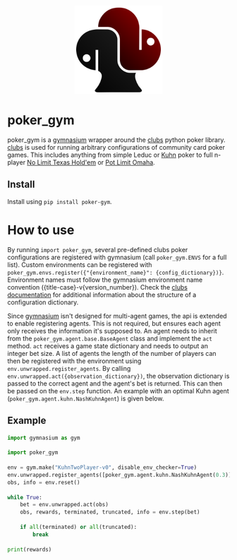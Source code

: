 <div align="center">

<img src="./poker_gym/resources/images/black_red_logo.svg" alt="Logo" width=200px>

</div>

# poker_gym



poker_gym is a [gymnasium](https://gymnasium.farama.org/) wrapper around the [clubs](https://github.com/fschlatt/clubs) python poker library. [clubs](https://github.com/fschlatt/clubs) is used for running arbitrary configurations of community card poker games. This includes anything from simple Leduc or [Kuhn](https://en.wikipedia.org/wiki/Kuhn_poker) poker to full n-player [No Limit Texas Hold'em](https://en.wikipedia.org/wiki/Texas_hold_%27em) or [Pot Limit Omaha](https://en.wikipedia.org/wiki/Omaha_hold_%27em#Pot-limit_Omaha).
## Install

Install using `pip install poker-gym`.

# How to use

By running `import poker_gym`, several pre-defined clubs poker configurations are registered with gymnasium (call `poker_gym.ENVS` for a full list). Custom environments can be registered with `poker_gym.envs.register({"{environment_name}": {config_dictionary})}`. Environment names must follow the gymnasium environment name convention ({title-case}-v{version_number}). Check the [clubs documentation](https://clubs.readthedocs.io/en/latest/index.html) for additional information about the structure of a configuration dictionary.

Since [gymnasium](https://gymnasium.farama.org/) isn't designed for multi-agent games, the api is extended to enable registering agents. This is not required, but ensures each agent only receives the information it's supposed to. An agent needs to inherit from the `poker_gym.agent.base.BaseAgent` class and implement the `act` method. `act` receives a game state dictionary and needs to output an integer bet size. A list of agents the length of the number of players can then be registered with the environment using `env.unwrapped.register_agents`. By calling `env.unwrapped.act({observation_dictionary})`, the observation dictionary is passed to the correct agent and the agent's bet is returned. This can then be passed on the `env.step` function. An example with an optimal Kuhn agent (`poker_gym.agent.kuhn.NashKuhnAgent`) is given below.

## Example

```python
import gymnasium as gym

import poker_gym

env = gym.make("KuhnTwoPlayer-v0", disable_env_checker=True)
env.unwrapped.register_agents([poker_gym.agent.kuhn.NashKuhnAgent(0.3)] * 2)
obs, info = env.reset()

while True:
    bet = env.unwrapped.act(obs)
    obs, rewards, terminated, truncated, info = env.step(bet)

    if all(terminated) or all(truncated):
        break

print(rewards)
```
